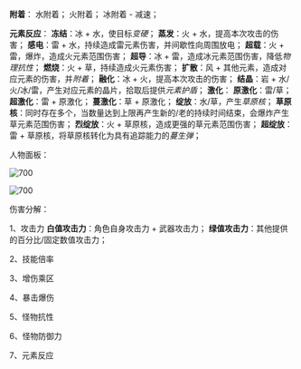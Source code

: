 **附着**：
	水附着；
	火附着；
	冰附着 - 减速；

**元素反应**：
	**冻结**：冰 + 水，使目标*变硬*；
	**蒸发**：火 + 水，提高本次攻击的伤害；
	**感电**：雷 + 水，持续造成雷元素伤害，并间歇性向周围放电；
	**超载**：火 + 雷，爆炸，造成火元素范围伤害；
	**超导**：冰 + 雷，造成冰元素范围伤害，降低*物理抗性*；
	**燃烧**：火 + 草，持续造成火元素伤害；
	**扩散**：风 + 其他元素，造成对应元素的伤害，并*附着*；
	**融化**：冰 + 火，提高本次攻击的伤害；
	**结晶**：岩 + 水/火/冰/雷，产生对应元素的晶片，拾取后提供*元素护盾*；
	**激化**：
		**原激化**：雷/草；
		**超激化**：雷 + 原激化；
		**蔓激化**：草 + 原激化；
	**绽放**：水/草，产生*草原核*；
		**草原核**：同时存在多个，当数量达到上限再产生新的/老的持续时间结束，会爆炸产生草元素范围伤害；
		**烈绽放**：火 + 草原核，造成更强的草元素范围伤害；
		**超绽放**：雷 + 草原核，将草原核转化为具有追踪能力的*蔓生弹*；


人物面板：

![700](https://pic-1315225359.cos.ap-shanghai.myqcloud.com/20231217005946.png)

![700](https://pic-1315225359.cos.ap-shanghai.myqcloud.com/20231217010016.png)

伤害分解：

1、攻击力
	**白值攻击力**：角色自身攻击力 + 武器攻击力；
	**绿值攻击力**：其他提供的百分比/固定数值攻击力；


2、技能倍率

3、增伤乘区

4、暴击爆伤

5、怪物抗性

6、怪物防御力

7、元素反应

